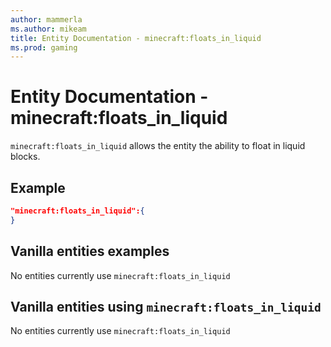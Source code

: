 ```yaml
---
author: mammerla
ms.author: mikeam
title: Entity Documentation - minecraft:floats_in_liquid
ms.prod: gaming
---
```


# Entity Documentation -  minecraft:floats_in_liquid

`minecraft:floats_in_liquid` allows the entity the ability to float in liquid blocks.

## Example

```json
"minecraft:floats_in_liquid":{
}
```

## Vanilla entities examples

No entities currently use `minecraft:floats_in_liquid`

## Vanilla entities using `minecraft:floats_in_liquid`

No entities currently use `minecraft:floats_in_liquid`
